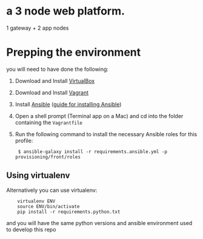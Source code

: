# a 3 node web platform.
1 gateway + 2 app nodes

# Prepping the environment

you will need to have done the following:

1. Download and Install [VirtualBox](https://www.virtualbox.org/wiki/Downloads)
2. Download and Install [Vagrant](https://www.vagrantup.com/downloads.html)
3. Install [Ansible](http://ansibleworks.com/) ([guide for installing Ansible](http://docs.ansible.com/intro_installation.html))
4. Open a shell prompt (Terminal app on a Mac) and cd into the folder containing the `Vagrantfile`
5. Run the following command to install the necessary Ansible roles for this profile:

        $ ansible-galaxy install -r requirements.ansible.yml -p provisioning/front/roles

## Using virtualenv

Alternatively you can use virtualenv:

        virtualenv ENV
        source ENV/bin/activate
        pip install -r requirements.python.txt

and you will have the same python versions and ansible environment used to develop this repo
